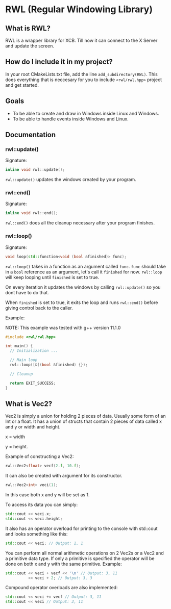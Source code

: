 # RWL (Regular Windowing Library)

## What is RWL?

RWL is a wrapper library for XCB. Till now it can connect to the X Server and update the screen.

## How do I include it in my project?

In your root CMakeLists.txt file, add the line `add_subdirectory(RWL)`. This does everything that is neccesary for you to include `<rwl/rwl.hpp>` project and get started.

## Goals

* To be able to create and draw in Windows inside Linux and Windows.
* To be able to handle events inside Windows and Linux.

## Documentation

### rwl::update()

Signature:

```C++
inline void rwl::update();
```

`rwl::update()` updates the windows created by your program.

### rwl::end()

Signature:

```C++
inline void rwl::end();
```

`rwl::end()` does all the cleanup necessary after your program finishes.

### rwl::loop()

Signature:

```C++
void loop(std::function<void (bool &finished)> func);
```

`rwl::loop()` takes in a function as an argument called `func`. `func` should take in a `bool` reference as an argument, let's call it `finished` for now. `rwl::loop` will keep looping until `finished` is set to true.

On every iteration it updates the windows by calling `rwl::update()` so you dont have to do that.

When `finished` is set to true, it exits the loop and runs `rwl::end()` before giving control back to the caller.

Example:

NOTE: This example was tested with g++ version 11.1.0

```C++
#include <rwl/rwl.hpp>

int main() {
  // Initialization ...

  // Main loop
  rwl::loop([&](bool &finished) {});

  // Cleanup

  return EXIT_SUCCESS;
}
```

## What is Vec2?

Vec2 is simply a union for holding 2 pieces of data. Usually some form of an Int or a float. It has a union of structs that contain 2 pieces of data called x and y or width and height.

x = width

y = height.

Example of constructing a Vec2:

```C++
rwl::Vec2<float> vecf(2.f, 10.f);
```

It can also be created with argument for its constructor.

```C++
rwl::Vec2<int> veci(1);
```

In this case both x and y will be set as 1.

To access its data you can simply:

```C++
std::cout << veci.x;
std::cout << veci.height;
```

It also has an operator overload for printing to the console with std::cout and looks something like this:

```C++
std::cout << veci; // Output: 1, 1
```

You can perform all normal arithmetic operations on 2 Vec2s or a Vec2 and a primitive data type. If only a primitive is specified the operator will be done on both x and y with the same primitive.
Example:

```C++
std::cout << veci + vecf << '\n' // Output: 3, 11
          << veci + 2; // Output: 3, 3
```

Compound operator overloads are also implemented:

```C++
std::cout << veci += vecf // Output: 3, 11
std::cout << veci // Output: 3, 11
```
